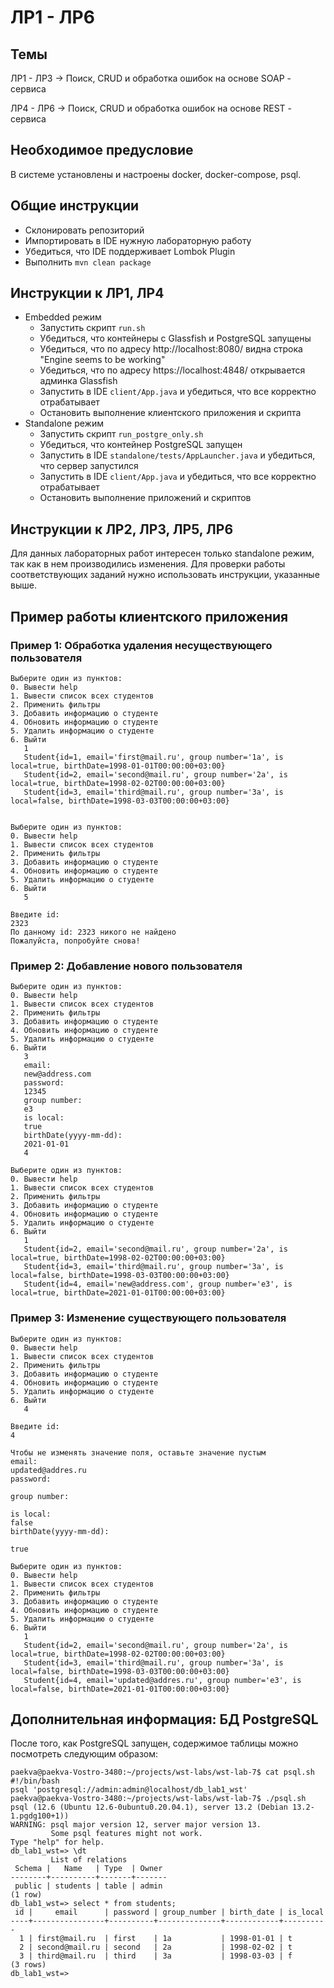 # ЛР1 - ЛР6

## Темы
ЛР1 - ЛР3 -> Поиск, CRUD и обработка ошибок на основе SOAP - сервиса

ЛР4 - ЛР6 -> Поиск, CRUD и обработка ошибок на основе REST - сервиса

## Необходимое предусловие
В системе установлены и настроены docker, docker-compose, psql.

## Общие инструкции
- Склонировать репозиторий
- Импортировать в IDE нужную лабораторную работу
- Убедиться, что IDE поддерживает Lombok Plugin
- Выполнить ```mvn clean package```

## Инструкции к ЛР1, ЛР4
- Embedded режим
    - Запустить скрипт ```run.sh```
    - Убедиться, что контейнеры с Glassfish и PostgreSQL запущены 
    - Убедиться, что по адресу http://localhost:8080/ видна строка "Engine seems to be working"
    - Убедиться, что по адресу  https://localhost:4848/ открывается админка Glassfish
    - Запустить в IDE ```client/App.java``` и убедиться, что все корректно отрабатывает
    - Остановить выполнение клиентского приложения и скрипта
- Standalone режим
    - Запустить скрипт ```run_postgre_only.sh```
    - Убедиться, что контейнер PostgreSQL запущен
    - Запустить в IDE ```standalone/tests/AppLauncher.java``` и убедиться, что сервер запустился
    - Запустить в IDE ```client/App.java``` и убедиться, что все корректно отрабатывает
    - Остановить выполнение приложений и скриптов

## Инструкции к ЛР2, ЛР3, ЛР5, ЛР6
Для данных лабораторных работ интересен только standalone режим, так как в нем производились изменения.
Для проверки работы соответствующих заданий нужно использовать инструкции, указанные выше.

## Пример работы клиентского приложения

### Пример 1: Обработка удаления несуществующего пользователя
    Выберите один из пунктов:
    0. Вывести help
    1. Вывести список всех студентов
    2. Применить фильтры
    3. Добавить информацию о студенте
    4. Обновить информацию о студенте
    5. Удалить информацию о студенте
    6. Выйти
       1
       Student{id=1, email='first@mail.ru', group number='1a', is local=true, birthDate=1998-01-01T00:00:00+03:00}
       Student{id=2, email='second@mail.ru', group number='2a', is local=true, birthDate=1998-02-02T00:00:00+03:00}
       Student{id=3, email='third@mail.ru', group number='3a', is local=false, birthDate=1998-03-03T00:00:00+03:00}


    Выберите один из пунктов:
    0. Вывести help
    1. Вывести список всех студентов
    2. Применить фильтры
    3. Добавить информацию о студенте
    4. Обновить информацию о студенте
    5. Удалить информацию о студенте
    6. Выйти
       5
    
    Введите id:
    2323
    По данному id: 2323 никого не найдено
    Пожалуйста, попробуйте снова!

### Пример 2: Добавление нового пользователя

    Выберите один из пунктов:
    0. Вывести help
    1. Вывести список всех студентов
    2. Применить фильтры
    3. Добавить информацию о студенте
    4. Обновить информацию о студенте
    5. Удалить информацию о студенте
    6. Выйти
       3
       email:
       new@address.com
       password:
       12345
       group number:
       e3
       is local:
       true
       birthDate(yyyy-mm-dd):
       2021-01-01
       4
    
    Выберите один из пунктов:
    0. Вывести help
    1. Вывести список всех студентов
    2. Применить фильтры
    3. Добавить информацию о студенте
    4. Обновить информацию о студенте
    5. Удалить информацию о студенте
    6. Выйти
       1
       Student{id=2, email='second@mail.ru', group number='2a', is local=true, birthDate=1998-02-02T00:00:00+03:00}
       Student{id=3, email='third@mail.ru', group number='3a', is local=false, birthDate=1998-03-03T00:00:00+03:00}
       Student{id=4, email='new@address.com', group number='e3', is local=true, birthDate=2021-01-01T00:00:00+03:00}

### Пример 3: Изменение существующего пользователя
    Выберите один из пунктов:
    0. Вывести help
    1. Вывести список всех студентов
    2. Применить фильтры
    3. Добавить информацию о студенте
    4. Обновить информацию о студенте
    5. Удалить информацию о студенте
    6. Выйти
       4
    
    Введите id:
    4
    
    Чтобы не изменять значение поля, оставьте значение пустым
    email:
    updated@addres.ru
    password:
    
    group number:
    
    is local:
    false
    birthDate(yyyy-mm-dd):
    
    true
    
    Выберите один из пунктов:
    0. Вывести help
    1. Вывести список всех студентов
    2. Применить фильтры
    3. Добавить информацию о студенте
    4. Обновить информацию о студенте
    5. Удалить информацию о студенте
    6. Выйти
       1
       Student{id=2, email='second@mail.ru', group number='2a', is local=true, birthDate=1998-02-02T00:00:00+03:00}
       Student{id=3, email='third@mail.ru', group number='3a', is local=false, birthDate=1998-03-03T00:00:00+03:00}
       Student{id=4, email='updated@addres.ru', group number='e3', is local=false, birthDate=2021-01-01T00:00:00+03:00}



## Дополнительная информация: БД PostgreSQL
После того, как PostgreSQL запущен, содержимое таблицы можно посмотреть следующим образом:

    paekva@paekva-Vostro-3480:~/projects/wst-labs/wst-lab-7$ cat psql.sh 
    #!/bin/bash
    psql 'postgresql://admin:admin@localhost/db_lab1_wst'
    paekva@paekva-Vostro-3480:~/projects/wst-labs/wst-lab-7$ ./psql.sh 
	psql (12.6 (Ubuntu 12.6-0ubuntu0.20.04.1), server 13.2 (Debian 13.2-1.pgdg100+1))
	WARNING: psql major version 12, server major version 13.
	         Some psql features might not work.
	Type "help" for help.
	db_lab1_wst=> \dt
	         List of relations
	 Schema |   Name   | Type  | Owner 
	--------+----------+-------+-------
	 public | students | table | admin
	(1 row)
	db_lab1_wst=> select * from students;
	 id |     email      | password | group_number | birth_date | is_local 
	----+----------------+----------+--------------+------------+----------
	  1 | first@mail.ru  | first    | 1a           | 1998-01-01 | t
	  2 | second@mail.ru | second   | 2a           | 1998-02-02 | t
	  3 | third@mail.ru  | third    | 3a           | 1998-03-03 | f
	(3 rows)
	db_lab1_wst=> 
